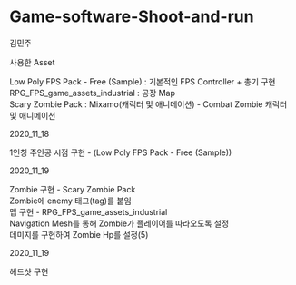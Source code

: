 # Game-software-Shoot-and-run


김민주
  
사용한 Asset

Low Poly FPS Pack - Free (Sample) : 기본적인 FPS Controller + 총기 구현  
RPG_FPS_game_assets_industrial : 공장 Map  
Scary Zombie Pack : Mixamo(캐릭터 및 애니메이션) - Combat Zombie 캐릭터 및 애니메이션
  
  

2020_11_18

1인칭 주인공 시점 구현 - (Low Poly FPS Pack - Free (Sample))
  
  

2020_11_19

Zombie 구현 - Scary Zombie Pack  
Zombie에 enemy 태그(tag)를 붙임  
맵 구현 - RPG_FPS_game_assets_industrial  
Navigation Mesh를 통해 Zombie가 플레이어를 따라오도록 설정  
데미지를 구현하여 Zombie Hp를 설정(5)
  

2020_11_19  
  
헤드샷 구현



